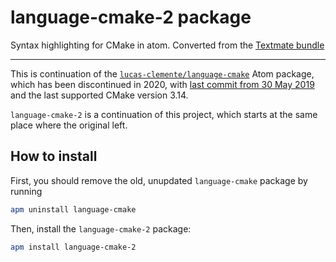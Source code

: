 # language-cmake-2 package

Syntax highlighting for CMake in atom. Converted from the
[Textmate bundle](https://github.com/textmate/cmake.tmbundle)

---

This is continuation of the [`lucas-clemente/language-cmake`][1] Atom package,
which has been discontinued in 2020, with [last commit from 30 May 2019][2]
and the last supported CMake version 3.14.

`language-cmake-2` is a continuation of this project, which starts at the same
place where the original left.

## How to install
First, you should remove the old, unupdated `language-cmake` package by
running

```sh
apm uninstall language-cmake
```

Then, install the `language-cmake-2` package:

```sh
apm install language-cmake-2
```

[1]: https://github.com/lucas-clemente/language-cmake
[2]: https://github.com/lucas-clemente/language-cmake/commit/61af86425a75b16f5b1bfb74be18544b97ba9c02
